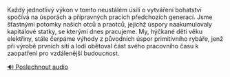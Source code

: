 
Každý jednotlivý výkon v tomto neustálém úsilí o vytváření bohatství spočívá na úsporách a přípravných pracích předchozích generací. Jsme šťastnými potomky našich otců a praotců, jejichž úspory naakumulovaly kapitálové statky, se kterými dnes pracujeme. My, hýčkané děti věku elektřiny, stále čerpáme výhody z původních úspor primitivního rybáře, jenž při výrobě prvních sítí a lodí obětoval část svého pracovního času k zaopatření pro vzdálenější budoucnost.

[🔊 Poslechnout audio](/data/7-paragraphs/audio/chapter_90/para_005-Kad-jednotliv-vkon-v-tomto-neustlm-sil-o-v.mp3)
